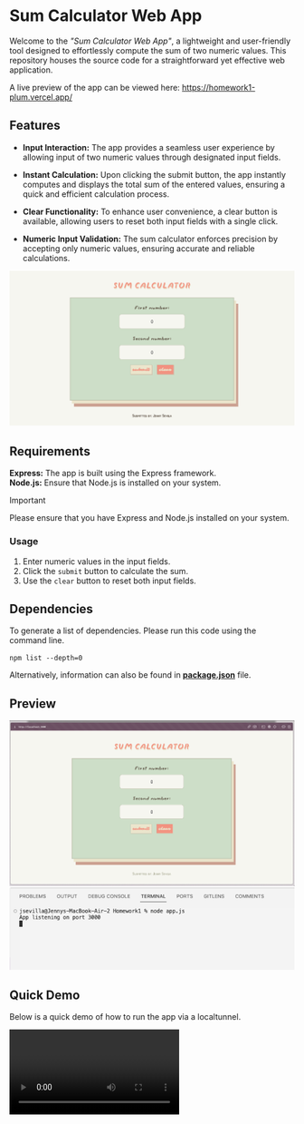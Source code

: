 # Sum Calculator Web App
Welcome to the *"Sum Calculator Web App"*, a lightweight and user-friendly tool designed to effortlessly compute the sum of two numeric values. This repository houses the source code for a straightforward yet effective web application.

A live preview of the app can be viewed here: https://homework1-plum.vercel.app/ 

## Features
+ **Input Interaction:** The app provides a seamless user experience by allowing input of two numeric values through designated input fields.

+ **Instant Calculation:** Upon clicking the submit button, the app instantly computes and displays the total sum of the entered values, ensuring a quick and efficient calculation process.

+ **Clear Functionality:** To enhance user convenience, a clear button is available, allowing users to reset both input fields with a single click.

+ **Numeric Input Validation:** The sum calculator enforces precision by accepting only numeric values, ensuring accurate and reliable calculations.

![sum calculator web app preview](files/preview.png)

## Requirements

**Express:** The app is built using the Express framework.  
**Node.js:** Ensure that Node.js is installed on your system.

> [!IMPORTANT]  
> Please ensure that you have Express and Node.js installed on your system.

### Usage

1. Enter numeric values in the input fields.
2. Click the `submit` button to calculate the sum.
3. Use the `clear` button to reset both input fields.

## Dependencies  
To generate a list of dependencies. Please run this code using the command line. 

```
npm list --depth=0
```
Alternatively, information can also be found in **[package.json](https://github.com/jnysevilla/Homework1/blob/70c16e48cd96ecc4bf07c72970f1e8dd3e7cdf07/README.md)** file. 

## Preview

![sum calculator app preview via a localhost](files/sreenshot.png)
![sum calculator web app preview](files/screenshot-localhost3000.png)

## Quick Demo
Below is a quick demo of how to run the app via a localtunnel.

<video controls src="files/demo.mov" type="video/mov" />

